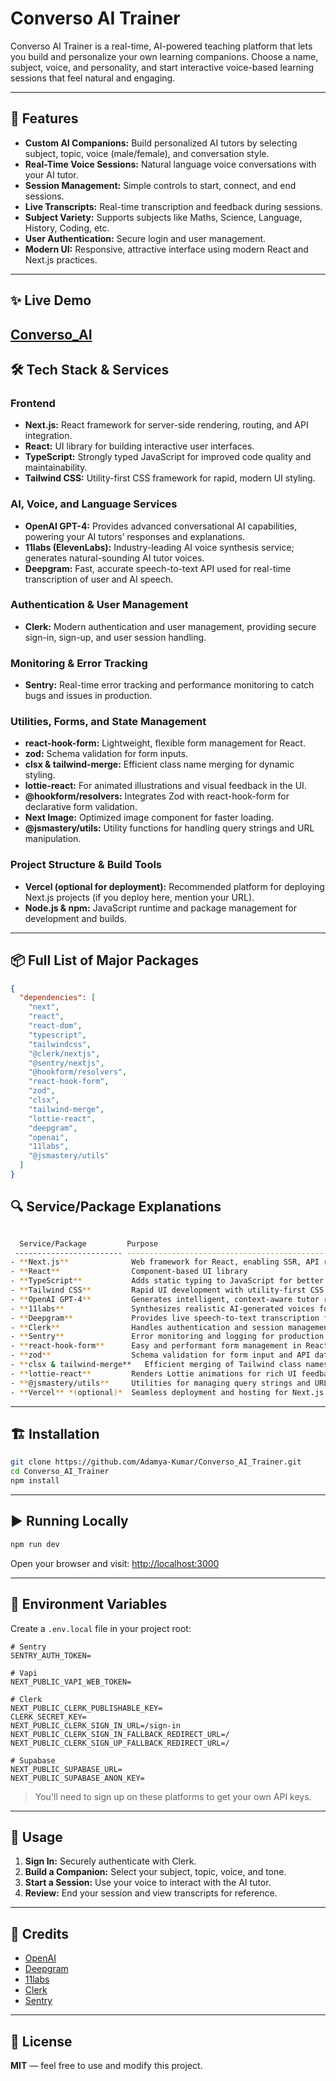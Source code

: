 # Converso AI Trainer

Converso AI Trainer is a real-time, AI-powered teaching platform that lets you build and personalize your own learning companions. Choose a name, subject, voice, and personality, and start interactive voice-based learning sessions that feel natural and engaging.

---
## 🚀 Features

- **Custom AI Companions:** Build personalized AI tutors by selecting subject, topic, voice (male/female), and conversation style.
- **Real-Time Voice Sessions:** Natural language voice conversations with your AI tutor.
- **Session Management:** Simple controls to start, connect, and end sessions.
- **Live Transcripts:** Real-time transcription and feedback during sessions.
- **Subject Variety:** Supports subjects like Maths, Science, Language, History, Coding, etc.
- **User Authentication:** Secure login and user management.
- **Modern UI:** Responsive, attractive interface using modern React and Next.js practices.

---
## ✨ Live Demo

[Converso_AI](https://conversoai-git-master-adamyas-projects-d49b2b0c.vercel.app/)
---
## 🛠️ Tech Stack & Services

### Frontend

- **Next.js:** React framework for server-side rendering, routing, and API integration.
- **React:** UI library for building interactive user interfaces.
- **TypeScript:** Strongly typed JavaScript for improved code quality and maintainability.
- **Tailwind CSS:** Utility-first CSS framework for rapid, modern UI styling.

### AI, Voice, and Language Services

- **OpenAI GPT-4:** Provides advanced conversational AI capabilities, powering your AI tutors’ responses and explanations.
- **11labs (ElevenLabs):** Industry-leading AI voice synthesis service; generates natural-sounding AI tutor voices.
- **Deepgram:** Fast, accurate speech-to-text API used for real-time transcription of user and AI speech.

### Authentication & User Management

- **Clerk:** Modern authentication and user management, providing secure sign-in, sign-up, and user session handling.

### Monitoring & Error Tracking

- **Sentry:** Real-time error tracking and performance monitoring to catch bugs and issues in production.

### Utilities, Forms, and State Management

- **react-hook-form:** Lightweight, flexible form management for React.
- **zod:** Schema validation for form inputs.
- **clsx & tailwind-merge:** Efficient class name merging for dynamic styling.
- **lottie-react:** For animated illustrations and visual feedback in the UI.
- **@hookform/resolvers:** Integrates Zod with react-hook-form for declarative form validation.
- **Next Image:** Optimized image component for faster loading.
- **@jsmastery/utils:** Utility functions for handling query strings and URL manipulation.

### Project Structure & Build Tools

- **Vercel (optional for deployment):** Recommended platform for deploying Next.js projects (if you deploy here, mention your URL).
- **Node.js & npm:** JavaScript runtime and package management for development and builds.

---

## 📦 Full List of Major Packages

```json
{
  "dependencies": [
    "next",
    "react",
    "react-dom",
    "typescript",
    "tailwindcss",
    "@clerk/nextjs",
    "@sentry/nextjs",
    "@hookform/resolvers",
    "react-hook-form",
    "zod",
    "clsx",
    "tailwind-merge",
    "lottie-react",
    "deepgram",
    "openai",
    "11labs",
    "@jsmastery/utils"
  ]
}
```
## 🔍 Service/Package Explanations
```bash

  Service/Package         Purpose                                                                  
 ------------------------ ------------------------------------------------------------------------- 
- **Next.js**              Web framework for React, enabling SSR, API routes, and static generation  
- **React**                Component-based UI library                                                
- **TypeScript**           Adds static typing to JavaScript for better maintainability              
- **Tailwind CSS**         Rapid UI development with utility-first CSS classes                      
- **OpenAI GPT-4**         Generates intelligent, context-aware tutor responses in real time        
- **11labs**               Synthesizes realistic AI-generated voices for companions                 
- **Deepgram**             Provides live speech-to-text transcription for interactive sessions      
- **Clerk**                Handles authentication and session management securely                   
- **Sentry**               Error monitoring and logging for production                              
- **react-hook-form**      Easy and performant form management in React                             
- **zod**                  Schema validation for form input and API data                            
- **clsx & tailwind-merge**   Efficient merging of Tailwind class names                              
- **lottie-react**         Renders Lottie animations for rich UI feedback                           
- **@jsmastery/utils**     Utilities for managing query strings and URLs                            
- **Vercel** *(optional)*  Seamless deployment and hosting for Next.js apps                         

```
---
## 🏗️ Installation

```bash
git clone https://github.com/Adamya-Kumar/Converso_AI_Trainer.git
cd Converso_AI_Trainer
npm install
```

---

## ▶️ Running Locally

```bash
npm run dev
```

Open your browser and visit: [http://localhost:3000](http://localhost:3000)

---

## 🔑 Environment Variables

Create a `.env.local` file in your project root:

```env
# Sentry
SENTRY_AUTH_TOKEN=

# Vapi
NEXT_PUBLIC_VAPI_WEB_TOKEN=

# Clerk
NEXT_PUBLIC_CLERK_PUBLISHABLE_KEY=
CLERK_SECRET_KEY=
NEXT_PUBLIC_CLERK_SIGN_IN_URL=/sign-in
NEXT_PUBLIC_CLERK_SIGN_IN_FALLBACK_REDIRECT_URL=/
NEXT_PUBLIC_CLERK_SIGN_UP_FALLBACK_REDIRECT_URL=/

# Supabase
NEXT_PUBLIC_SUPABASE_URL=
NEXT_PUBLIC_SUPABASE_ANON_KEY=
```

> You'll need to sign up on these platforms to get your own API keys.

---

## 📝 Usage

1. **Sign In:** Securely authenticate with Clerk.
2. **Build a Companion:** Select your subject, topic, voice, and tone.
3. **Start a Session:** Use your voice to interact with the AI tutor.
4. **Review:** End your session and view transcripts for reference.
   
---
## 🙏 Credits

- [OpenAI](https://openai.com/)
- [Deepgram](https://deepgram.com/)
- [11labs](https://www.elevenlabs.io/)
- [Clerk](https://clerk.dev/)
- [Sentry](https://sentry.io/)

---

## 📄 License

**MIT** — feel free to use and modify this project.
